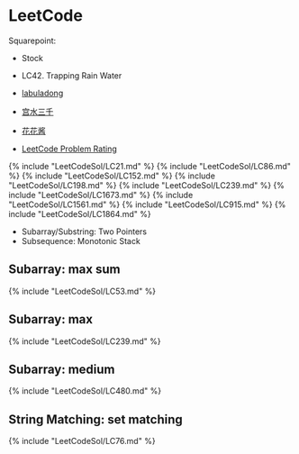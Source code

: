 # LeetCode

Squarepoint:
- Stock
- LC42. Trapping Rain Water


- <a href="https://labuladong.github.io/algo/" target="_blank">labuladong</a>
- <a href="https://github.com/SharingSource/LogicStack-LeetCode/wiki" target="_blank">宫水三千</a>
- <a href="https://zxi.mytechroad.com/blog/" target="_blank">花花酱</a>
- <a href="https://zerotrac.github.io/leetcode_problem_rating/#/" target="_blank">LeetCode Problem Rating</a>


{% include "LeetCodeSol/LC21.md" %}
{% include "LeetCodeSol/LC86.md" %}
{% include "LeetCodeSol/LC152.md" %}
{% include "LeetCodeSol/LC198.md" %}
{% include "LeetCodeSol/LC239.md" %}
{% include "LeetCodeSol/LC1673.md" %}
{% include "LeetCodeSol/LC1561.md" %}
{% include "LeetCodeSol/LC915.md" %}
{% include "LeetCodeSol/LC1864.md" %}

- Subarray/Substring: Two Pointers
- Subsequence: Monotonic Stack


## Subarray: max sum
{% include "LeetCodeSol/LC53.md" %}

## Subarray: max
{% include "LeetCodeSol/LC239.md" %}

## Subarray: medium
{% include "LeetCodeSol/LC480.md" %}

## String Matching: set matching
{% include "LeetCodeSol/LC76.md" %}